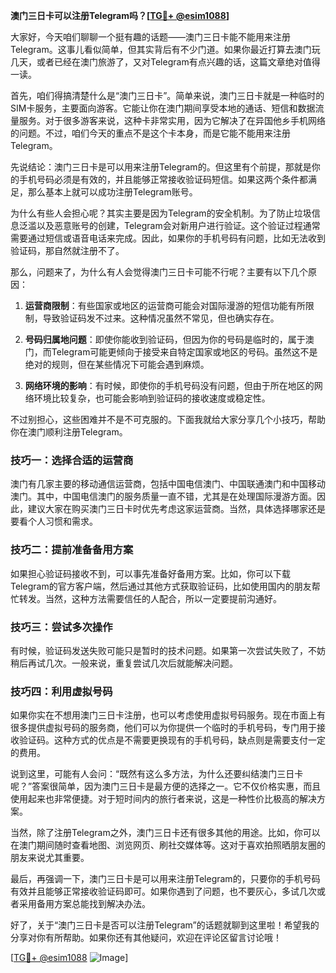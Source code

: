 **澳门三日卡可以注册Telegram吗？[[TG💪+ @esim1088](https://t.me/s/esim1088)]**

大家好，今天咱们聊聊一个挺有趣的话题——澳门三日卡能不能用来注册Telegram。这事儿看似简单，但其实背后有不少门道。如果你最近打算去澳门玩几天，或者已经在澳门旅游了，又对Telegram有点兴趣的话，这篇文章绝对值得一读。

首先，咱们得搞清楚什么是“澳门三日卡”。简单来说，澳门三日卡就是一种临时的SIM卡服务，主要面向游客。它能让你在澳门期间享受本地的通话、短信和数据流量服务。对于很多游客来说，这种卡非常实用，因为它解决了在异国他乡手机网络的问题。不过，咱们今天的重点不是这个卡本身，而是它能不能用来注册Telegram。

先说结论：澳门三日卡是可以用来注册Telegram的。但这里有个前提，那就是你的手机号码必须是有效的，并且能够正常接收验证码短信。如果这两个条件都满足，那么基本上就可以成功注册Telegram账号。

为什么有些人会担心呢？其实主要是因为Telegram的安全机制。为了防止垃圾信息泛滥以及恶意账号的创建，Telegram会对新用户进行验证。这个验证过程通常需要通过短信或语音电话来完成。因此，如果你的手机号码有问题，比如无法收到验证码，那自然就注册不了。

那么，问题来了，为什么有人会觉得澳门三日卡可能不行呢？主要有以下几个原因：

1. **运营商限制**：有些国家或地区的运营商可能会对国际漫游的短信功能有所限制，导致验证码发不过来。这种情况虽然不常见，但也确实存在。
   
2. **号码归属地问题**：即使你能收到验证码，但因为你的号码是临时的，属于澳门，而Telegram可能更倾向于接受来自特定国家或地区的号码。虽然这不是绝对的规则，但在某些情况下可能会遇到麻烦。

3. **网络环境的影响**：有时候，即使你的手机号码没有问题，但由于所在地区的网络环境比较复杂，也可能会影响到验证码的接收速度或稳定性。

不过别担心，这些困难并不是不可克服的。下面我就给大家分享几个小技巧，帮助你在澳门顺利注册Telegram。

### 技巧一：选择合适的运营商

澳门有几家主要的移动通信运营商，包括中国电信澳门、中国联通澳门和中国移动澳门。其中，中国电信澳门的服务质量一直不错，尤其是在处理国际漫游方面。因此，建议大家在购买澳门三日卡时优先考虑这家运营商。当然，具体选择哪家还是要看个人习惯和需求。

### 技巧二：提前准备备用方案

如果担心验证码接收不到，可以事先准备好备用方案。比如，你可以下载Telegram的官方客户端，然后通过其他方式获取验证码，比如使用国内的朋友帮忙转发。当然，这种方法需要信任的人配合，所以一定要提前沟通好。

### 技巧三：尝试多次操作

有时候，验证码发送失败可能只是暂时的技术问题。如果第一次尝试失败了，不妨稍后再试几次。一般来说，重复尝试几次后就能解决问题。

### 技巧四：利用虚拟号码

如果你实在不想用澳门三日卡注册，也可以考虑使用虚拟号码服务。现在市面上有很多提供虚拟号码的服务商，他们可以为你提供一个临时的手机号码，专门用于接收验证码。这种方式的优点是不需要更换现有的手机号码，缺点则是需要支付一定的费用。

说到这里，可能有人会问：“既然有这么多方法，为什么还要纠结澳门三日卡呢？”答案很简单，因为澳门三日卡是最方便的选择之一。它不仅价格实惠，而且使用起来也非常便捷。对于短时间内的旅行者来说，这是一种性价比极高的解决方案。

当然，除了注册Telegram之外，澳门三日卡还有很多其他的用途。比如，你可以在澳门期间随时查看地图、浏览网页、刷社交媒体等。这对于喜欢拍照晒朋友圈的朋友来说尤其重要。

最后，再强调一下，澳门三日卡是可以用来注册Telegram的，只要你的手机号码有效并且能够正常接收验证码即可。如果你遇到了问题，也不要灰心，多试几次或者采用备用方案总能找到解决办法。

好了，关于“澳门三日卡是否可以注册Telegram”的话题就聊到这里啦！希望我的分享对你有所帮助。如果你还有其他疑问，欢迎在评论区留言讨论哦！

[[TG💪+ @esim1088](https://t.me/s/esim1088) ![Image](https://i.postimg.cc/4NQfJmqS/Snipaste-2025-05-13-00-14-12.png)]